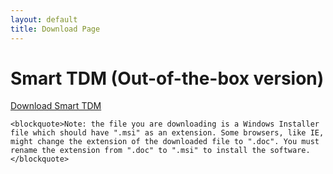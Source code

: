 ```yaml
---
layout: default
title: Download Page
---
```


<div class="post">
	<h1 class="pageTitle">Smart TDM (Out-of-the-box version)</h1>
	<p class="intro"></p>
	<a href="https://github.com/ebaas/ebaas.github.io/releases/download/v.7.1.0-beta1/SmartTDM_x64_7.1.0_Setup.msi" class="next button__outline">Download Smart TDM</a>
	
	<blockquote>Note: the file you are downloading is a Windows Installer file which should have ".msi" as an extension. Some browsers, like IE, might change the extension of the downloaded file to ".doc". You must rename the extension from ".doc" to ".msi" to install the software.</blockquote>
</div>
